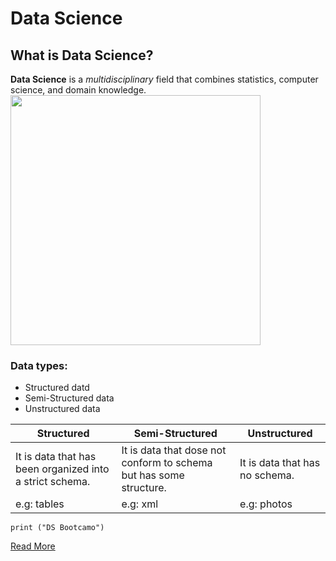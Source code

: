 # Data Science
## What is Data Science?
**Data Science** is a *multidisciplinary* field that combines statistics, computer science, and domain knowledge.
<img width="400" height="400" src="https://github.com/Tuwaiq-Data-Science-Bootcamp-V3/Markdown-Lab1/blob/main/DS.png">
### Data types:
- Structured datd
- Semi-Structured data
- Unstructured data

| Structured | Semi-Structured | Unstructured |
| ----------- | ----------- |----------- |
| It is data that has been organized into a strict schema. | It is data that dose not conform to schema but has some structure. |It is data that has no schema.|
| e.g: tables| e.g: xml |e.g: photos|


`print ("DS Bootcamo")`

[Read More](https://en.wikipedia.org/wiki/Data_science”)
